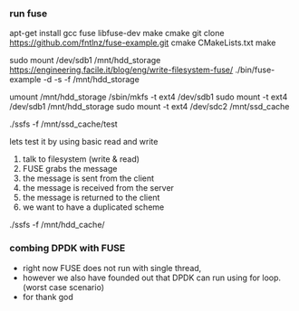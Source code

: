 ### run fuse

apt-get install gcc fuse libfuse-dev make cmake
git clone https://github.com/fntlnz/fuse-example.git
cmake CMakeLists.txt
make


sudo mount /dev/sdb1 /mnt/hdd_storage
https://engineering.facile.it/blog/eng/write-filesystem-fuse/
./bin/fuse-example -d -s -f /mnt/hdd_storage

umount /mnt/hdd_storage
/sbin/mkfs -t ext4 /dev/sdb1
sudo mount -t ext4 /dev/sdb1 /mnt/hdd_storage
sudo mount -t ext4 /dev/sdc2 /mnt/ssd_cache


./ssfs -f /mnt/ssd_cache/test

lets test it by using basic read and write

1. talk to filesystem (write & read)
2. FUSE grabs the message
3. the message is sent from the client
4. the message is received from the server
5. the message is returned to the client
1. we want to have a duplicated scheme


./ssfs -f /mnt/hdd_cache/

### combing DPDK with FUSE
- right now FUSE does not run with single thread,
- however we also have founded out that DPDK can run using for loop. (worst case scenario)
- for thank god
